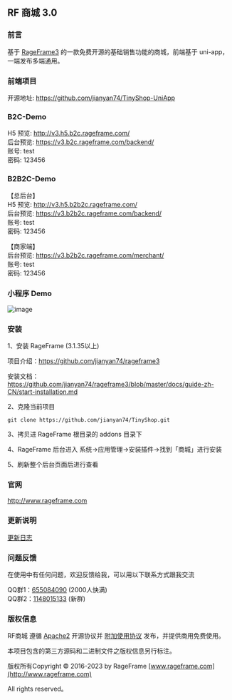 ## RF 商城 3.0

### 前言

基于 [RageFrame3](https://github.com/jianyan74/rageframe3) 的一款免费开源的基础销售功能的商城，前端基于 uni-app，一端发布多端通用。

### 前端项目

开源地址: https://github.com/jianyan74/TinyShop-UniApp

### B2C-Demo

H5 预览: http://v3.h5.b2c.rageframe.com/  
后台预览: https://v3.b2c.rageframe.com/backend/    
账号: test   
密码: 123456

### B2B2C-Demo

【总后台】  
H5 预览: http://v3.h5.b2b2c.rageframe.com/  
后台预览: https://v3.b2b2c.rageframe.com/backend/   
账号: test   
密码: 123456

【商家端】  
后台预览: https://v3.b2b2c.rageframe.com/merchant/  
账号: test  
密码: 123456

### 小程序 Demo

![image](https://s1.ax1x.com/2023/08/01/pP9v98e.jpg)

### 安装

1、安装 RageFrame (3.1.35以上)

项目介绍：https://github.com/jianyan74/rageframe3

安装文档：https://github.com/jianyan74/rageframe3/blob/master/docs/guide-zh-CN/start-installation.md

2、克隆当前项目

```
git clone https://github.com/jianyan74/TinyShop.git
```

3、拷贝进 RageFrame 根目录的 addons 目录下

4、RageFrame 后台进入 系统->应用管理->安装插件->找到「商城」进行安装

5、刷新整个后台页面后进行查看

### 官网

http://www.rageframe.com

### 更新说明

[更新日志](docs/guide-zh-CN/start-update-log.md)

### 问题反馈

在使用中有任何问题，欢迎反馈给我，可以用以下联系方式跟我交流

QQ群1：[655084090](https://jq.qq.com/?_wv=1027&k=4BeVA2r) (2000人快满)  
QQ群2：[1148015133](https://jq.qq.com/?_wv=1027&k=Wk663e9N) (新群)

### 版权信息

RF商城 遵循 [Apache2](LICENSE.md) 开源协议并 [附加使用协议](LICENSE-SUPPLEMENTAL.md) 发布，并提供商用免费使用。

本项目包含的第三方源码和二进制文件之版权信息另行标注。

版权所有Copyright © 2016-2023 by RageFrame [www.rageframe.com](http://www.rageframe.com)

All rights reserved。
